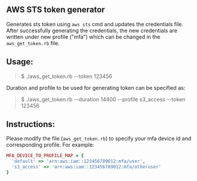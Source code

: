 AWS STS token generator
---
Generates sts token using `aws sts` cmd and updates the credentials file. 
After successfully generating the credentials, the new credentials are written under new profile ("mfa") which can be changed in the `aws_get_token.rb` file.

Usage:
---
> $ ./aws_get_token.rb --token 123456

Duration and profile to be used for generating token can be specified as:

> $ ./aws_get_token.rb --duration 14400 --profile s3_access --token 123456

Instructions:
---
Please modify the file (`aws_get_token.rb`) to specify your mfa device id and corresponding profile.
For example:

``` ruby
MFA_DEVICE_TO_PROFILE_MAP = {
  'default' => 'arn:aws:iam::123456789012:mfa/user',
  's3_access' => 'arn:aws:iam::123456789012:mfa/otheruser'
}
```

